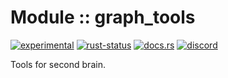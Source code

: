 <!-- {{# generate.module_header{} #}} -->

# Module :: graph_tools
[![experimental](https://raster.shields.io/static/v1?label=stability&message=experimental&color=orange&logoColor=eee)](https://github.com/emersion/stability-badges#experimental) [![rust-status](https://github.com/Wandalen/wTools/actions/workflows/Modulebrain_toolsPush.yml/badge.svg)](https://github.com/Wandalen/wTools/actions/workflows/Modulebrain_toolsPush.yml) [![docs.rs](https://img.shields.io/docsrs/graph_tools?color=e3e8f0&logo=docs.rs)](https://docs.rs/graph_tools) [![discord](https://img.shields.io/discord/872391416519737405?color=eee&logo=discord&logoColor=eee&label=ask)](https://discord.gg/m3YfbXpUUY)

Tools for second brain.

<!--
### Basic use-case

```rust
use graph_tools::*;

fn main()
{
}
```

### To add to your project

```bash
cargo add graph_tools
```

### Try out from the repository

``` shell test
git clone https://github.com/Wandalen/wTools
cd wTools
cargo run --example brain_tools_trivial
cargo run
```
-->
